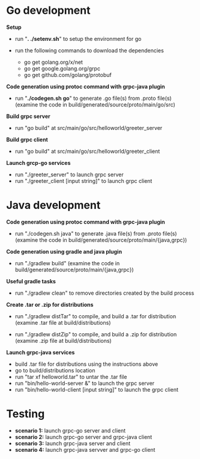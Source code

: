 # Go development
**Setup**
- run "**. ./setenv.sh**" to setup the environment for go

- run the following commands to download the dependencies
  + go get golang.org/x/net
  + go get google.golang.org/grpc
  + go get github.com/golang/protobuf

**Code generation using protoc command with grpc-java plugin**
- run "**./codegen.sh go**" to generate .go file(s) from .proto file(s)
  (examine the code in build/generated/source/proto/main/go/src)

**Build grpc server**
- run "go build" at src/main/go/src/helloworld/greeter_server

**Build grpc client**
- run "go build" at src/main/go/src/helloworld/greeter_client

**Launch grcp-go services**
- run "./greeter_server" to launch grpc server
- run "./greeter_client [input string]" to launch grpc client

# Java development
**Code generation using protoc command with grpc-java plugin**
- run "./codegen.sh java" to generate .java file(s) from .proto file(s)
  (examine the code in build/generated/source/proto/main/{java,grpc})

**Code generation using gradle and java plugin**
- run "./gradlew build"
  (examine the code in build/generated/source/proto/main/{java,grpc})

**Useful gradle tasks**
- run "./gradlew clean" to remove directories created by the build process

**Create .tar or .zip for distributions**
- run "./gradlew distTar" to compile, and build a .tar for distribution
  (examine .tar file at build/distributions)

- run "./gradlew distZip" to compile, and build a .zip for distribution
  (examine .zip file at build/distributions)

**Launch grpc-java services**
- build .tar file for distributions using the instructions above
- go to build/distributions location
- run "tar xf helloworld.tar" to untar the .tar file
- run "bin/hello-world-server &" to launch the grpc server
- run "bin/hello-world-client [input string]" to launch the grpc client

# Testing
- **scenario 1:** launch grpc-go server and client
- **scenario 2:** launch grpc-go server and grpc-java client
- **scenario 3:** launch grpc-java server and client
- **scenario 4:** launch grpc-java servver and grpc-go client

